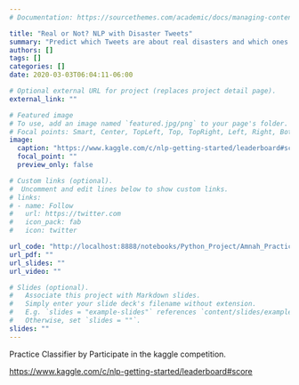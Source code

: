 ```yaml
---
# Documentation: https://sourcethemes.com/academic/docs/managing-content/

title: "Real or Not? NLP with Disaster Tweets"
summary: "Predict which Tweets are about real disasters and which ones are not"
authors: []
tags: []
categories: []
date: 2020-03-03T06:04:11-06:00

# Optional external URL for project (replaces project detail page).
external_link: ""

# Featured image
# To use, add an image named `featured.jpg/png` to your page's folder.
# Focal points: Smart, Center, TopLeft, Top, TopRight, Left, Right, BottomLeft, Bottom, BottomRight.
image:
  caption: "https://www.kaggle.com/c/nlp-getting-started/leaderboard#score"
  focal_point: ""
  preview_only: false

# Custom links (optional).
#  Uncomment and edit lines below to show custom links.
# links:
# - name: Follow
#   url: https://twitter.com
#   icon_pack: fab
#   icon: twitter

url_code: "http://localhost:8888/notebooks/Python_Project/Amnah_Practice_Classifier_NLP.ipynb"
url_pdf: ""
url_slides: ""
url_video: ""

# Slides (optional).
#   Associate this project with Markdown slides.
#   Simply enter your slide deck's filename without extension.
#   E.g. `slides = "example-slides"` references `content/slides/example-slides.md`.
#   Otherwise, set `slides = ""`.
slides: ""
---
```

Practice Classifier by Participate in the kaggle competition. 

https://www.kaggle.com/c/nlp-getting-started/leaderboard#score

